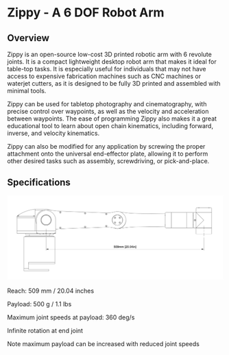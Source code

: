 # Zippy - A 6 DOF Robot Arm

## Overview

Zippy is an open-source low-cost 3D printed robotic arm with 6 revolute joints. It is a compact lightweight desktop robot arm that makes it ideal for table-top tasks. It is especially useful for individuals that may not have access to expensive fabrication machines such as CNC machines or waterjet cutters, as it is designed to be fully 3D printed and assembled with minimal tools.

Zippy can be used for tabletop photography and cinematography, with precise control over waypoints, as well as the velocity and acceleration between waypoints. The ease of programming Zippy also makes it a great educational tool to learn about open chain kinematics, including forward, inverse, and velocity kinematics.

Zippy can also be modified for any application by screwing the proper attachment onto the universal end-effector plate, allowing it to perform other desired tasks such as assembly, screwdriving, or pick-and-place.

## Specifications

<div align="center">
  <picture>
    <source media="(prefers-color-scheme: dark)" img width="1000" srcset="Images/side_drawing_dark.png">
    <source media="(prefers-color-scheme: light)" img width="1000" srcset="Images/side_drawing_light.png">
    <img alt="Side drawing" img width="1000" src="Images/side_drawing_light.png">
  </picture>
</div>



Reach: 509 mm / 20.04 inches

Payload: 500 g / 1.1 lbs

Maximum joint speeds at payload: 360 deg/s

Infinite rotation at end joint

Note maximum payload can be increased with reduced joint speeds
